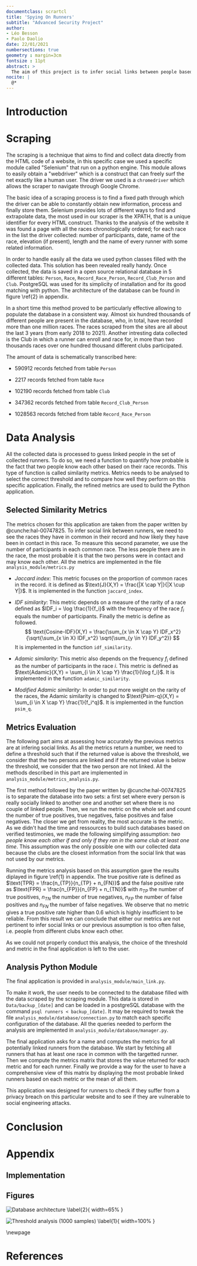 ```yaml
---
documentclass: scrartcl
title: 'Spying On Runners'
subtitle: "Advanced Security Project"
author:
- Léo Besson
- Paolo Daolio
date: 22/01/2021
numbersections: true
geometry : margin=3cm
fontsize : 11pt
abstract: >
  The aim of this project is to infer social links between people based on their running records found on a community french website. The first part of this study was to collect the maximum amount of data from the website. The second part was to analyse this data using similarity metrics to find matching profiles. The produced tool is able to quantify the probability of two people knowing each other and for one person, reavealing all possible related people. The results of this study still have to be tested by contacting the recorded people and verifying the correctness of the infered social links.
nocite: |
  @*
---
```


# Introduction

# Scraping

The scraping is a technique that aims to find and collect data directly from the HTML code of a website, in this specific case we used a specific module called "Selenium" that run on a python engine.
This module allows to easily obtain a "webdriver" which is a construct that can freely surf the net exactly like a human user. The driver we used is a `chromedriver` which allows the scraper to navigate through Google Chrome.

The basic idea of a scraping process is to find a fixed path through which the driver can be able to constantly obtain new information, process and finally store them.
Selenium provides lots of different ways to find and extrapolate data, the most used in our scraper is the XPATH, that is a unique identifier for every HTML construct.
Thanks to the analysis of the website it was found a page with all the races chronologically ordered; for each race in the list the driver collected: number of participants, date, name of the race, elevation (if present), length and the name of every runner with some related information.

In order to handle easily all the data we used python classes filled with the collected data. This solution has been revealed really handy.
Once collected, the data is saved in a open source relational database in 5 different tables: `Person`, `Race`, `Record_Race_Person`, `Record_Club_Person` and `Club`. PostgreSQL was used for its simplicity of installation and for its good matching with python. The architecture of the database can be found in figure \ref{2} in appendix.

In a short time this method proved to be particularly effective allowing to populate the database in a consistent way.
Almost six hundred thousands of different people are present in the database, who, in total, have recorded more than one million races.
The races scraped from the sites are all about the last 3 years (from early 2018 to 2021). Another intresting data collected is the Club in which a runner can enroll and race for, in more than two thousands races over one hundred thousand different clubs participated.

The amount of data is schematically transcribed here:

- 590912 records fetched from table `Person`

- 2217 records fetched from table `Race`

- 102190 records fetched from table `Club`

- 347362 records fetched from table `Record_Club_Person`

- 1028563 records fetched from table `Record_Race_Person`

# Data Analysis

All the collected data is processed to guess linked people in the set of collected runners. To do so, we need a function to quantify how probable is the fact that two people know each other based on their race records. This type of function is called similarity metrics. Metrics needs to be analysed to select the correct threshold and to compare how well they perform on this specific application. Finally, the refined metrics are used to build the Python application.

## Selected Similarity Metrics

The metrics chosen for this application are taken from the paper written by @cunche:hal-00747825.
To infer social link between runners, we need to see the races they have in common in their record and how likely they have been in contact in this race. To measure this second parameter, we use the number of participants in each common race. The less people there are in the race, the most probable it is that the two persons were in contact and may know each other. All the metrics are implemented in the file `analysis_module/metrics.py`

- *Jaccard index*: This metric focuses on the proportion of common races in the record. it is defined as $\text{J}(X,Y) = \frac{|X \cap Y|}{|X \cup Y|}$. It is implemented in the function `jaccard_index`.

- *IDF similarity*: This metric depends on a measure of the rarity of a race defined as $IDF_i = \log \frac{1}{f_i}$ with the frequency of the race $f_i$ equals the number of participants. Finally the metric is define as followed.
$$
\text{Cosine-IDF}(X,Y) = \frac{\sum_{x \in X \cap Y} IDF_x^2}{\sqrt{\sum_{x \in X} IDF_x^2} \sqrt{\sum_{y \in Y} IDF_y^2}}
$$
 It is implemented in the function `idf_similarity`.

- *Adamic similarity*: This metric also depends on the frequency $f_i$ defined as the number of participants in the race $i$. This metric is defined as $\text{Adamic}(X,Y) = \sum_{i \in X \cap Y} \frac{1}{\log f_i}$. It is implemented in the function `adamic_similarity`.

- *Modified Adamic similarity*: In order to put more weight on the rarity of the races, the Adamic similarity is changed to $\text{Psim-q}(X,Y) = \sum_{i \in X \cap Y} \frac{1}{f_i^q}$. It is implemented in the function `psim_q`.

## Metrics Evaluation

The following part aims at assessing how accurately the previous metrics are at infering social links. As all the metrics return a number, we need to define a threshold such that if the returned value is above the threshold, we consider that the two persons are linked and if the returned value is below the threshold, we consider that the two person are not linked. All the methods described in this part are implemented in `analysis_module/metrics_analysis.py`.

The first method followed by the paper written by @cunche:hal-00747825 is to separate the database into two sets: a first set where every person is really socially linked to another one and another set where there is no couple of linked people. Then, we run the metric on the whole set and count the number of true positives, true negatives, false positives and false negatives. The closer we get from reality, the most accurate is the metric.
As we didn't had the time and ressources to build such databases based on verified testimonies, we made the following simplifying assumption: *two people know each other if and only if they ran in the same club at least one time*. This assumption was the only possible one with our collected data because the clubs are the closest information from the social link that was not used by our metrics.

Running the metrics analysis based on this assumption gave the results diplayed in figure \ref{1} in appendix. The true positive rate is defined as $\text{TPR} = \frac{n_{TP}}{n_{TP} + n_{FN}}$ and the false positive rate as $\text{FPR} = \frac{n_{FP}}{n_{FP} + n_{TN}}$ with $n_{TP}$ the number of true positives, $n_{TN}$ the number of true negatives, $n_{FP}$ the number of false positives and $n_{FN}$ the number of false negatives. We observe that no metric gives a true positive rate higher than $0.6$ which is highly insufficient to be reliable. From this result we can conclude that either our metrics are not pertinent to infer social links or our previous assumption is too often false, i.e. people from different clubs know each other.

As we could not properly conduct this analysis, the choice of the threshold and metric in the final application is left to the user.

## Analysis Python Module

The final application is provided in `analysis_module/main_link.py`.

To make it work, the user needs to be connected to the database filled with the data scraped by the scraping module. This data is stored in `Data/backup_[date]` and can be loaded in a postgreSQL database with the command `psql runners < backup_[date]`. It may be required to tweak the file `analysis_module/database/connection.py` to match each specific configuration of the database. All the queries needed to perform the analysis are implemented in `analysis_module/database/manager.py`.

The final application asks for a name and computes the metrics for all potentially linked runners from the database. We start by fetching all runners that has at least one race in common with the targetted runner. Then we compute the metrics matrix that stores the value returned for each metric and for each runner. Finally we provide a way for the user to have a comprehensive view of this matrix by displaying the most probable linked runners based on each metric or the mean of all them.

This application was designed for runners to check if they suffer from a privacy breach on this particular website and to see if they are vulnerable to social engineering attacks.

# Conclusion

# Appendix

## Implementation

## Figures

![Database architecture \label{2}](database.png){ width=65% }

![Threshold analysis (1000 samples) \label{1}](threshold.png){ width=100% }

\newpage

# References
